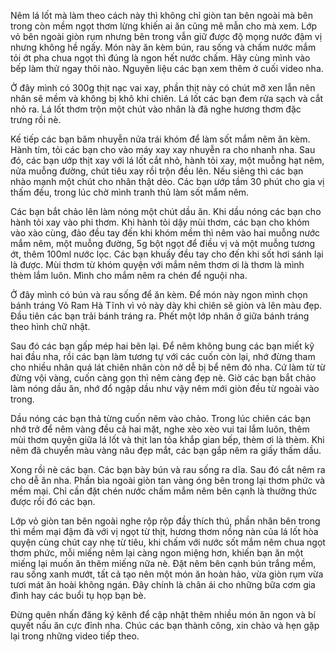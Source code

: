 Nêm lá lốt mà làm theo cách này thì không chỉ giòn tan bên ngoài mà bên trong còn mềm ngọt thơm lừng khiến ai ăn cũng mê mẫn cho mà xem. Lớp vỏ bên ngoài giòn rụm nhưng bên trong vẫn giữ được độ mọng nước đậm vị nhưng không hề ngấy. Món này ăn kèm bún, rau sống và chấm nước mắm tỏi ớt pha chua ngọt thì đúng là ngon hết nước chấm. Hãy cùng mình vào bếp làm thử ngay thôi nào. Nguyên liệu các bạn xem thêm ở cuối video nha. 

Ở đây mình có 300g thịt nạc vai xay, phần thịt này có chút mỡ xen lẫn nên nhân sẽ mềm và không bị khô khi chiên. Lá lốt các bạn đem rửa sạch và cắt nhỏ ra. Lá lốt thơm trộn một chút vào nhân là đã nghe hương thơm đặc trưng rồi nè. 

Kế tiếp các bạn băm nhuyễn nửa trái khóm để làm sốt mắm nêm ăn kèm. Hành tím, tỏi các bạn cho vào máy xay xay nhuyễn ra cho nhanh nha. Sau đó, các bạn ướp thịt xay với lá lốt cắt nhỏ, hành tỏi xay, một muỗng hạt nêm, nửa muỗng đường, chút tiêu xay rồi trộn đều lên. Nếu siêng thì các bạn nhào mạnh một chút cho nhân thật dẻo. Các bạn ướp tầm 30 phút cho gia vị thấm đều, trong lúc chờ mình tranh thủ làm sốt mắm nêm. 

Các bạn bắt chảo lên làm nóng một chút dầu ăn. Khi dầu nóng các bạn cho hành tỏi xay vào phi thơm. Khi hành tỏi dậy mùi thơm, các bạn cho khóm vào xào cùng, đảo đều tay đến khi khóm mềm thì nêm vào hai muỗng nước mắm nêm, một muỗng đường, 5g bột ngọt để điều vị và một muỗng tương ớt, thêm 100ml nước lọc. Các bạn khuấy đều tay cho đến khi sốt hơi sánh lại là được. Mùi thơm từ khóm quyện với mắm nêm thơm ơi là thơm là mình thèm lắm luôn. Mình cho mắm nêm ra chén để nguội nha. 

Ở đây mình có bún và rau sống để ăn kèm. Để món này ngon mình chọn bánh tráng Vỏ Ram Hà Tĩnh vì vỏ này dày khi chiên sẽ giòn và lên màu đẹp. Đầu tiên các bạn trải bánh tráng ra. Phết một lớp nhân ở giữa bánh tráng theo hình chữ nhật. 

Sau đó các bạn gấp mép hai bên lại. Để nêm không bung các bạn miết kỹ hai đầu nha, rồi các bạn làm tương tự với các cuốn còn lại, nhớ đừng tham cho nhiều nhân quá lát chiên nhân còn nở dễ bị bể nêm đó nha. Cứ làm từ từ đừng vội vàng, cuốn càng gọn thì nêm càng đẹp nè. Giờ các bạn bắt chảo làm nóng dầu ăn, nhớ đổ ngập dầu như vậy nêm mới giòn đều từ ngoài vào trong. 

Dầu nóng các bạn thả từng cuốn nêm vào chảo. Trong lúc chiên các bạn nhớ trở để nêm vàng đều cả hai mặt, nghe xèo xèo vui tai lắm luôn, thêm mùi thơm quyện giữa lá lốt và thịt lan tỏa khắp gian bếp, thèm ơi là thèm. Khi nêm đã chuyển màu vàng nâu đẹp mắt, các bạn gắp nêm ra giấy thấm dầu. 

Xong rồi nè các bạn. Các bạn bày bún và rau sống ra dĩa. Sau đó cắt nêm ra cho dễ ăn nha. Phần bìa ngoài giòn tan vàng óng bên trong lại thơm phức và mềm mại. Chỉ cần đặt chén nước chấm mắm nêm bên cạnh là thưởng thức được rồi đó các bạn. 

Lớp vỏ giòn tan bên ngoài nghe rộp rộp đầy thích thú, phần nhân bên trong thì mềm mại đậm đà với vị ngọt từ thịt, hương thơm nồng nàn của lá lốt hòa quyện cùng chút cay nhẹ từ tiêu, khi chấm với nước sốt mắm nêm chua ngọt thơm phức, mỗi miếng nêm lại càng ngon miệng hơn, khiến bạn ăn một miếng lại muốn ăn thêm miếng nữa nè. Đặt nêm bên cạnh bún trắng mềm, rau sống xanh mướt, tất cả tạo nên một món ăn hoàn hảo, vừa giòn rụm vừa tươi mát ăn hoài không ngán. Đây chính là chân ái cho những bữa cơm gia đình hay các buổi tụ họp bạn bè. 

Đừng quên nhấn đăng ký kênh để cập nhật thêm nhiều món ăn ngon và bí quyết nấu ăn cực đỉnh nha. Chúc các bạn thành công, xin chào và hẹn gặp lại trong những video tiếp theo.